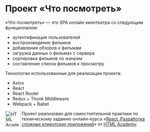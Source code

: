 
# Проект «Что посмотреть»

«Что посмотреть» — это SPA онлайн кинотеатра со следующим функционалом:

 - аутентификация пользователей
 - воспроизведение фильмов
 - добавление обзоров к фильмам
 - загрузка данных о фильмах с сервера
 - сортировка фильмов по жанрам
 - составление списка фильмов к просмотру

Технологии использованные для реализации проекта:

 - Axios
 - React
 - React Router
 - Redux + Thunk Middleware
 - Webpack + Babel

<a href="https://htmlacademy.ru/intensive/react"><img align="left" width="50" height="50" title="HTML Academy" src="https://up.htmlacademy.ru/static/img/intensive/react/logo-for-github.png"></a>

Проект реализован для самостоятельной практики по техническому заданию онлайн-курса «[React. Разработка сложных клиентских приложений](https://htmlacademy.ru/intensive/react)» от [HTML Academy](https://htmlacademy.ru).
